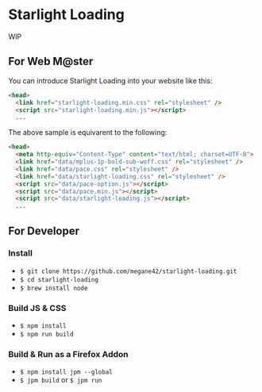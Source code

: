 # Starlight Loading

WIP

## For Web M@ster

You can introduce Starlight Loading into your website like this:

```html
<head>
  <link href="starlight-loading.min.css" rel="stylesheet" />
  <script src="starlight-loading.min.js"></script>
  ...
```

The above sample is equivarent to the following:

```html
<head>
  <meta http-equiv="Content-Type" content="text/html; charset=UTF-8">
  <link href="data/mplus-1p-bold-sub-woff.css" rel="stylesheet" />
  <link href="data/pace.css" rel="stylesheet" />
  <link href="data/starlight-loading.css" rel="stylesheet" />
  <script src="data/pace-option.js"></script>
  <script src="data/pace.min.js"></script>
  <script src="data/starlight-loading.js"></script>
  ...
```

## For Developer

### Install

* `$ git clone https://github.com/megane42/starlight-loading.git`
* `$ cd starlight-loading`
* `$ brew install node`

### Build JS & CSS

* `$ npm install`
* `$ npm run build`

### Build & Run as a Firefox Addon

* `$ npm install jpm --global`
* `$ jpm build` or `$ jpm run`
